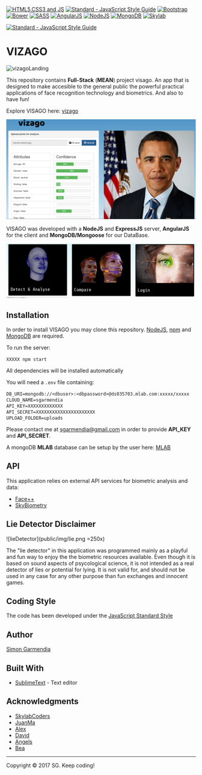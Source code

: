 [![HTML5,CSS3 and JS](https://github.com/FransLopez/logo-images/blob/master/logos/html5-css3-js.png)](http://www.w3.org/) [![Standard - JavaScript Style Guide](https://cdn.rawgit.com/feross/standard/master/badge.svg)](https://github.com/feross/standard)  [![Bootstrap](https://github.com/FransLopez/logo-images/blob/master/logos/bootstrap.png)](http://getbootstrap.com/)  [![Bower](https://github.com/FransLopez/logo-images/blob/master/logos/bower.png)](https://bower.io/) [![SASS](https://github.com/FransLopez/logo-images/blob/master/logos/sass.png)](http://sass-lang.com/)  [![AngularJS](https://github.com/FransLopez/logo-images/blob/master/logos/angularjs.png)](https://angularjs.org/) [![NodeJS](https://github.com/FransLopez/logo-images/blob/master/logos/nodejs.png)](https://nodejs.org/) [![MongoDB](https://github.com/FransLopez/logo-images/blob/master/logos/mongodb.png)](https://www.mongodb.com/) [![Skylab](https://github.com/FransLopez/logo-images/blob/master/logos/skylab-56.png)](http://www.skylabcoders.com/)  
 

[![Standard - JavaScript Style Guide](https://img.shields.io/badge/code%20style-standard-brightgreen.svg)](http://standardjs.com/)

# VIZAGO


![vizagoLanding](public/img/landing.png)


This repository contains **Full-Stack** (**MEAN**) project visago. An app that is designed to make accesible to the general public the powerful practical applications of face recognition technology and biometrics. And also to have fun! 

Explore VISAGO here: [vizago](https://vizago.herokuapp.com/#!/)


![analysisExample](public/img/analysis.png)


VISAGO was developed with a **NodeJS** and **ExpressJS** server, **AngularJS** for the client and **MongoDB/Mongoose** for our DataBase.


![vizagoOptions](public/img/options.png)


## Installation

In order to install VISAGO you may clone this repository. [NodeJS](https://nodejs.org/), [npm](https://www.npmjs.com/) and [MongoDB](https://www.mongodb.com/) are required.

To run the server: 
```
XXXXX npm start
```
All dependencies will be installed automatically

You will need a ```.env``` file containing:
```
DB_URI=mongodb://<dbuser>:<dbpassword>@ds035703.mlab.com:xxxxx/xxxxx
CLOUD_NAME=sgarmendia
API_KEY=XXXXXXXXXXXXX
API_SECRET=XXXXXXXXXXXXXXXXXXXXXX
UPLOAD_FOLDER=uploads
```

Please contact me at sgarmendia@gmail.com in order to provide **API_KEY** and **API_SECRET**.

A mongoDB **MLAB** database can be setup by the user here: [MLAB](https://mlab.com/login/)

## API
This application relies on external API services for biometric analysis and data:

* [Face++](https://www.faceplusplus.com/)
* [SkyBiometry](https://skybiometry.com/)


## Lie Detector Disclaimer

![lieDetector](public/img/lie.png =250x)

The "lie detector" in this application was programmed mainly as a playful and fun way to enjoy the the biometric resources available. Even though it is based on sound aspects of psycological science, it is not intended as a real detector of lies or potential for lying. It is not valid for, and should not be used in any case for any other purpose than fun exchanges and innocent games. 

## Coding Style

The code has been developed under the [JavaScript Standard Style](http://standardjs.com/)


## Author

[Simon Garmendia](https://github.com/sgarmendia)


## Built With

* [SublimeText](http://https://https:/npmdejs.org/www.sublimetext.com) - Text editor


## Acknowledgments

- [SkylabCoders](https://github.com/SkylabCoders)
- [JuanMa](https://github.com/juanmaguitar)
- [Alex](https://github.com/agandia9) 
- [David]()
- [Angels]()
- [Bea]()

---

Copyright © 2017 SG. Keep coding!